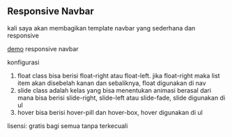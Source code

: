 ## Responsive Navbar

kali saya akan membagikan template navbar yang sederhana dan responsive

[demo](https://codepen.io/Programsemi/pen/RwZVJoy) responsive navbar

konfigurasi

1. float class bisa berisi float-right atau float-left. jika float-right maka list item akan disebelah kanan dan sebaliknya, float digunakan di nav
2. slide class adalah kelas yang bisa menentukan animasi berasal dari mana bisa berisi slide-right, slide-left atau slide-fade, slide digunakan di ul
3. hover bisa berisi hover-pill dan hover-box, hover digunakan di ul

lisensi: gratis bagi semua tanpa terkecuali
